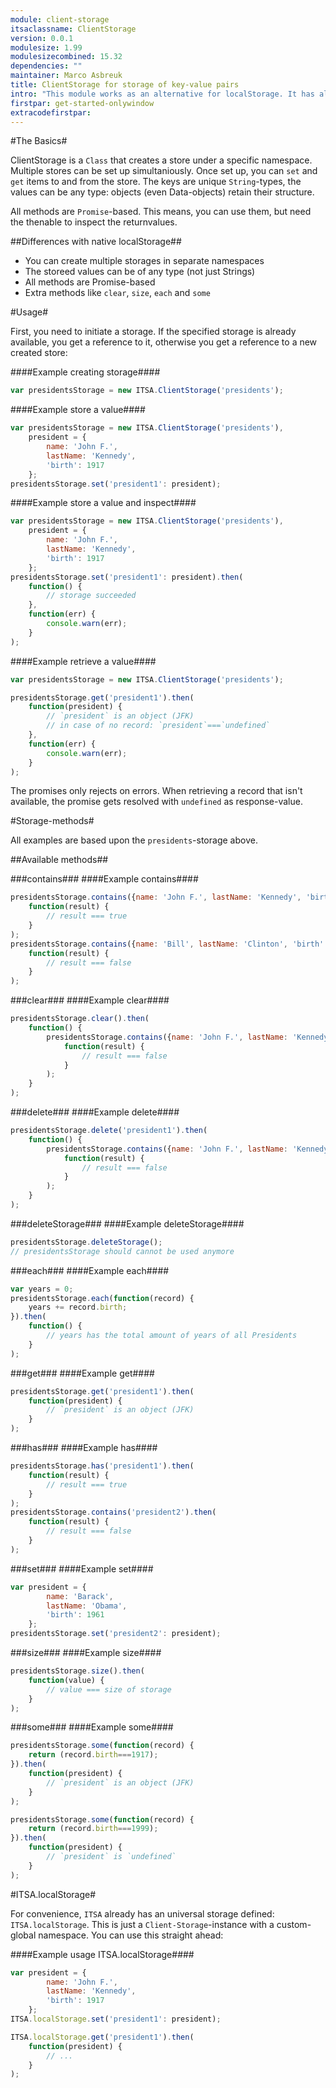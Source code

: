 ```yaml
---
module: client-storage
itsaclassname: ClientStorage
version: 0.0.1
modulesize: 1.99
modulesizecombined: 15.32
dependencies: ""
maintainer: Marco Asbreuk
title: ClientStorage for storage of key-value pairs
intro: "This module works as an alternative for localStorage. It has almost the same API, but with more features. It uses the module `client-db` for storage, thus in most environments indexeddb will be used as storagemechanism. Those environments that use localStorage, will have exactly the same features."
firstpar: get-started-onlywindow
extracodefirstpar:
---
```


#The Basics#

ClientStorage is a `Class` that creates a store under a specific namespace. Multiple stores can be set up simultaniously. Once set up, you can `set` and `get` items to and from the store. The keys are unique `String`-types, the values can be any type: objects (even Data-objects) retain their structure.

All methods are `Promise`-based. This means, you can use them, but need the thenable to inspect the returnvalues.


##Differences with native localStorage##

* You can create multiple storages in separate namespaces
* The storeed values can be of any type (not just Strings)
* All methods are Promise-based
* Extra methods like `clear`, `size`, `each` and `some`


#Usage#

First, you need to initiate a storage. If the specified storage is already available, you get a reference to it, otherwise you get a reference to a new created store:

####Example creating storage####
```js
var presidentsStorage = new ITSA.ClientStorage('presidents');
```

####Example store a value####
```js
var presidentsStorage = new ITSA.ClientStorage('presidents'),
    president = {
        name: 'John F.',
        lastName: 'Kennedy',
        'birth': 1917
    };
presidentsStorage.set('president1': president);
```

####Example store a value and inspect####
```js
var presidentsStorage = new ITSA.ClientStorage('presidents'),
    president = {
        name: 'John F.',
        lastName: 'Kennedy',
        'birth': 1917
    };
presidentsStorage.set('president1': president).then(
    function() {
        // storage succeeded
    },
    function(err) {
        console.warn(err);
    }
);
```

####Example retrieve a value####
```js
var presidentsStorage = new ITSA.ClientStorage('presidents');

presidentsStorage.get('president1').then(
    function(president) {
        // `president` is an object (JFK)
        // in case of no record: `president`===`undefined`
    },
    function(err) {
        console.warn(err);
    }
);
```

The promises only rejects on errors. When retrieving a record that isn't available, the promise gets resolved with `undefined` as response-value.



#Storage-methods#

All examples are based upon the `presidents`-storage above.

##Available methods##

###contains###
####Example contains####
```js
presidentsStorage.contains({name: 'John F.', lastName: 'Kennedy', 'birth': 1917}).then(
    function(result) {
        // result === true
    }
);
presidentsStorage.contains({name: 'Bill', lastName: 'Clinton', 'birth': 1946}).then(
    function(result) {
        // result === false
    }
);
```

###clear###
####Example clear####
```js
presidentsStorage.clear().then(
    function() {
        presidentsStorage.contains({name: 'John F.', lastName: 'Kennedy', 'birth': 1917}).then(
            function(result) {
                // result === false
            }
        );
    }
);
```

###delete###
####Example delete####
```js
presidentsStorage.delete('president1').then(
    function() {
        presidentsStorage.contains({name: 'John F.', lastName: 'Kennedy', 'birth': 1917}).then(
            function(result) {
                // result === false
            }
        );
    }
);
```

###deleteStorage###
####Example deleteStorage####
```js
presidentsStorage.deleteStorage();
// presidentsStorage should cannot be used anymore
```

###each###
####Example each####
```js
var years = 0;
presidentsStorage.each(function(record) {
    years += record.birth;
}).then(
    function() {
        // years has the total amount of years of all Presidents
    }
);
```

###get###
####Example get####
```js
presidentsStorage.get('president1').then(
    function(president) {
        // `president` is an object (JFK)
    }
);
```

###has###
####Example has####
```js
presidentsStorage.has('president1').then(
    function(result) {
        // result === true
    }
);
presidentsStorage.contains('president2').then(
    function(result) {
        // result === false
    }
);
```

###set###
####Example set####
```js
var president = {
        name: 'Barack',
        lastName: 'Obama',
        'birth': 1961
    };
presidentsStorage.set('president2': president);
```

###size###
####Example size####
```js
presidentsStorage.size().then(
    function(value) {
        // value === size of storage
    }
);
```

###some###
####Example some####
```js
presidentsStorage.some(function(record) {
    return (record.birth===1917);
}).then(
    function(president) {
        // `president` is an object (JFK)
    }
);
```

```js
presidentsStorage.some(function(record) {
    return (record.birth===1999);
}).then(
    function(president) {
        // `president` is `undefined`
    }
);
```



#ITSA.localStorage#

For convenience, `ITSA` already has an universal storage defined: `ITSA.localStorage`. This is just a `Client-Storage`-instance with a custom-global namespace. You can use this straight ahead:

####Example usage ITSA.localStorage####
```js
var president = {
        name: 'John F.',
        lastName: 'Kennedy',
        'birth': 1917
    };
ITSA.localStorage.set('president1': president);
```

```js
ITSA.localStorage.get('president1').then(
    function(president) {
        // ...
    }
);
```
